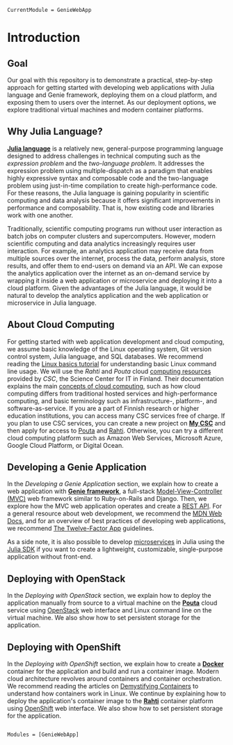 ```@meta
CurrentModule = GenieWebApp
```

# Introduction
## Goal
Our goal with this repository is to demonstrate a practical, step-by-step approach for getting started with developing web applications with Julia language and Genie framework, deploying them on a cloud platform, and exposing them to users over the internet. As our deployment options, we explore traditional virtual machines and modern container platforms.

## Why Julia Language?
[**Julia language**](https://julialang.org/) is a relatively new, general-purpose programming language designed to address challenges in technical computing such as the *expression problem* and the *two-language problem*. It addresses the expression problem using multiple-dispatch as a paradigm that enables highly expressive syntax and composable code and the two-language problem using just-in-time compilation to create high-performance code. For these reasons, the Julia language is gaining popularity in scientific computing and data analysis because it offers significant improvements in performance and composability. That is, how existing code and libraries work with one another.

Traditionally, scientific computing programs run without user interaction as batch jobs on computer clusters and supercomputers. However, modern scientific computing and data analytics increasingly requires user interaction. For example, an analytics application may receive data from multiple sources over the internet, process the data, perform analysis, store results, and offer them to end-users on demand via an API. We can expose the analytics application over the internet as an on-demand service by wrapping it inside a web application or microservice and deploying it into a cloud platform. Given the advantages of the Julia language, it would be natural to develop the analytics application and the web application or microservice in Julia language.


## About Cloud Computing
For getting started with web application development and cloud computing, we assume basic knowledge of the Linux operating system, Git version control system, Julia language, and SQL databases. We recommend reading the [Linux basics tutorial](https://docs.csc.fi/support/tutorials/env-guide/overview/) for understanding basic Linux command line usage. We will use the *Rahti* and *Pouta* cloud [computing resources](https://research.csc.fi/computing) provided by *CSC*, the Science Center for IT in Finland. Their documentation explains the main [concepts of cloud computing](https://docs.csc.fi/cloud/concepts/), such as how cloud computing differs from traditional hosted services and high-performance computing, and basic terminology such as infrastructure-, platform-, and software-as-service. If you are a part of Finnish research or higher education institutions, you can access many CSC services free of charge. If you plan to use CSC services, you can create a new project on [**My CSC**](https://my.csc.fi) and then apply for access to [Pouta](https://docs.csc.fi/accounts/how-to-add-service-access-for-project/) and [Rahti](https://docs.csc.fi/cloud/rahti/access/). Otherwise, you can try a different cloud computing platform such as Amazon Web Services, Microsoft Azure, Google Cloud Platform, or Digital Ocean.


## Developing a Genie Application
In the *Developing a Genie Application* section, we explain how to create a web application with [**Genie framework**](https://genieframework.com/), a full-stack [Model-View-Controller (MVC)](https://www.youtube.com/watch?v=DUg2SWWK18I) web framework similar to Ruby-on-Rails and Django. Then, we explore how the MVC web application operates and create a [REST API](https://restfulapi.net/). For a general resource about web development, we recommend the [MDN Web Docs](https://developer.mozilla.org/en-US/), and for an overview of best practices of developing web applications, we recommend [The Twelve-Factor App](https://12factor.net/) guidelines.

As a side note, it is also possible to develop [microservices](https://www.youtube.com/watch?v=uLhXgt_gKJc) in Julia using the [Julia SDK](https://www.youtube.com/watch?v=KixO3udfcKA) if you want to create a lightweight, customizable, single-purpose application without front-end.


## Deploying with OpenStack
In the *Deploying with OpenStack* section, we explain how to deploy the application manually from source to a virtual machine on the [**Pouta**](https://pouta.csc.fi/) cloud service using [OpenStack](https://www.openstack.org/) web interface and Linux command line on the virtual machine. We also show how to set persistent storage for the application.


## Deploying with OpenShift
In the *Deploying with OpenShift* section, we explain how to create a [**Docker**](https://www.docker.com/) container for the application and build and run a container image. Modern cloud architecture revolves around containers and container orchestration. We recommend reading the articles on [Demystifying Containers](https://github.com/saschagrunert/demystifying-containers) to understand how containers work in Linux. We continue by explaining how to deploy the application's container image to the [**Rahti**](https://rahti.csc.fi/) container platform using [OpenShift](https://www.openshift.com/) web interface. We also show how to set persistent storage for the application.


```@index
```

```@autodocs
Modules = [GenieWebApp]
```
